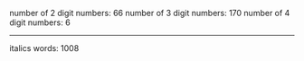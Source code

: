 number of 2 digit numbers: 66
number of 3 digit numbers: 170
number of 4 digit numbers: 6

----

italics words: 1008
